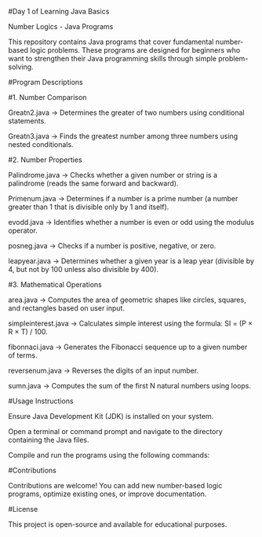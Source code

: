 #Day 1 of Learning Java Basics

Number Logics - Java Programs

This repository contains Java programs that cover fundamental number-based logic problems. These programs are designed for beginners who want to strengthen their Java programming skills through simple problem-solving.

#Program Descriptions

#1. Number Comparison

Greatn2.java → Determines the greater of two numbers using conditional statements.

Greatn3.java → Finds the greatest number among three numbers using nested conditionals.

#2. Number Properties

Palindrome.java → Checks whether a given number or string is a palindrome (reads the same forward and backward).

Primenum.java → Determines if a number is a prime number (a number greater than 1 that is divisible only by 1 and itself).

evodd.java → Identifies whether a number is even or odd using the modulus operator.

posneg.java → Checks if a number is positive, negative, or zero.

leapyear.java → Determines whether a given year is a leap year (divisible by 4, but not by 100 unless also divisible by 400).

#3. Mathematical Operations

area.java → Computes the area of geometric shapes like circles, squares, and rectangles based on user input.

simpleinterest.java → Calculates simple interest using the formula: SI = (P × R × T) / 100.

fibonnaci.java → Generates the Fibonacci sequence up to a given number of terms.

reversenum.java → Reverses the digits of an input number.

sumn.java → Computes the sum of the first N natural numbers using loops.


#Usage Instructions

Ensure Java Development Kit (JDK) is installed on your system.

Open a terminal or command prompt and navigate to the directory containing the Java files.

Compile and run the programs using the following commands:


#Contributions

Contributions are welcome! You can add new number-based logic programs, optimize existing ones, or improve documentation.

#License

This project is open-source and available for educational purposes.
